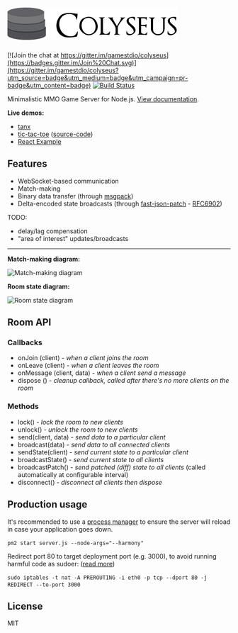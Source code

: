 # ![colyseus](examples/logo.png?raw=true)

[![Join the chat at https://gitter.im/gamestdio/colyseus](https://badges.gitter.im/Join%20Chat.svg)](https://gitter.im/gamestdio/colyseus?utm_source=badge&utm_medium=badge&utm_campaign=pr-badge&utm_content=badge)
[![Build Status](https://secure.travis-ci.org/gamestdio/colyseus.png?branch=master)](http://travis-ci.org/gamestdio/colyseus)

Minimalistic MMO Game Server for Node.js. [View documentation](http://gamestd.io/colyseus/docs).

**Live demos:**

- [tanx](https://playcanvas.com/project/367035/overview/tanxcolyseus)
- [tic-tac-toe](https://tictactoe-colyseus.herokuapp.com) ([source-code](https://github.com/endel/tic-tac-toe))
- [React Example](https://colyseus-react-example.herokuapp.com)

## Features

- WebSocket-based communication
- Match-making
- Binary data transfer (through [msgpack](http://msgpack.org))
- Delta-encoded state broadcasts (through [fast-json-patch](https://github.com/Starcounter-Jack/JSON-Patch/) - [RFC6902](http://tools.ietf.org/html/rfc6902))

TODO:

- delay/lag compensation
- "area of interest" updates/broadcasts

---

**Match-making diagram:**

![Match-making diagram](http://www.gliffy.com/go/publish/image/10069321/L.png)

**Room state diagram:**

![Room state diagram](http://www.gliffy.com/go/publish/image/10069469/L.png)

## Room API

### Callbacks

- onJoin (client) - *when a client joins the room*
- onLeave (client) - *when a client leaves the room*
- onMessage (client, data) - *when a client send a message*
- dispose () - *cleanup callback, called after there's no more clients on the room*

### Methods

- lock() - *lock the room to new clients*
- unlock() - *unlock the room to new clients*
- send(client, data) - *send data to a particular client*
- broadcast(data) - *send data to all connected clients*
- sendState(client) - *send current state to a particular client*
- broadcastState() - *send current state to all clients*
- broadcastPatch() - *send patched (diff) state to all clients* (called
  automatically at configurable interval)
- disconnect() - *disconnect all clients then dispose*

## Production usage

It's recommended to use a [process manager](https://github.com/Unitech/pm2) to ensure the server will reload in
case your application goes down.

```
pm2 start server.js --node-args="--harmony"
```

Redirect port 80 to target deployment port (e.g. 3000), to avoid running harmful
code as sudoer: ([read more](http://stackoverflow.com/a/16573737/892698))

```
sudo iptables -t nat -A PREROUTING -i eth0 -p tcp --dport 80 -j REDIRECT --to-port 3000
```

## License

MIT

